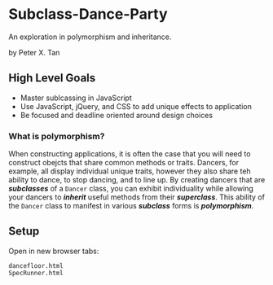 # Subclass-Dance-Party

An exploration in polymorphism and inheritance.

by Peter X. Tan

## High Level Goals

- Master sublcassing in JavaScript
- Use JavaScript, jQuery, and CSS to add unique effects to application
- Be focused and deadline oriented around design choices

### What is polymorphism?

When constructing applications, it is often the case that you will need to construct obejcts that share common methods or traits. Dancers, for example, all display individual unique traits, however they also share teh ability to dance, to stop dancing, and to line up. By creating dancers that are **_subclasses_** of a `Dancer` class, you can exhibit individuality while allowing your dancers to **_inherit_** useful methods from their **_superclass_**.
This ability of the `Dancer` class to manifest in various **_subclass_** forms is **_polymorphism_**.

## Setup

Open in new browser tabs:

```
dancefloor.html
SpecRunner.html
```